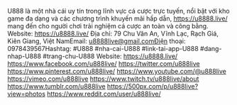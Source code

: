 U888 là một nhà cái uy tín trong lĩnh vực cá cược trực tuyến, nổi bật với kho game đa dạng và các chương trình khuyến mãi hấp dẫn, https://u8888.live/ mang đến cho người chơi trải nghiệm cá cược an toàn và công bằng.
Website:
https://u8888.live/
Địa chỉ: 79 Chu Văn An, Vĩnh Lạc, Rạch Giá, Kiên Giang, Việt NamEmail: u8888live@gmail.comĐiện thoại: 0978439567Hashtag: #U888 #nha-cai-U888 #link-tai-app-U888 #dang-nhap-U888 #trang-chu-U888
Website:
https://u8888.live/
https://www.facebook.com/u888live/
https://twitter.com/u888live
https://www.pinterest.com/u888live/
https://www.youtube.com/@u888live
https://vimeo.com/u888live
https://www.twitch.tv/u888live/about
https://www.tumblr.com/u888live
https://500px.com/p/u888live?view=photos
https://www.reddit.com/user/u888live/